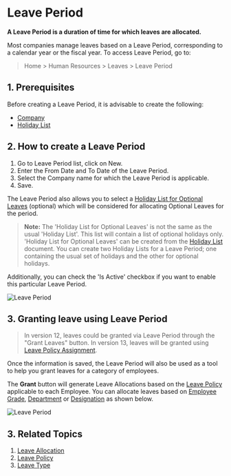 # Leave Period

**A Leave Period is a duration of time for which leaves are allocated.**

Most companies manage leaves based on a Leave Period, corresponding to a calendar year or the fiscal year. To access Leave Period, go to:

> Home > Human Resources > Leaves > Leave Period

## 1. Prerequisites

Before creating a Leave Period, it is advisable to create the following:

* [Company](/docs/v13/user/manual/en/setting-up/company-setup)
* [Holiday List](/docs/v13/user/manual/en/human-resources/holiday-list)

## 2. How to create a Leave Period

1. Go to Leave Period list, click on New.
1. Enter the From Date and To Date of the Leave Period.
1. Select the Company name for which the Leave Period is applicable.
1. Save.

The Leave Period also allows you to select a [Holiday List for Optional Leaves](/docs/v13/user/manual/en/human-resources/holiday-list) (optional) which will be considered for allocating Optional Leaves for the period.

> **Note:** The 'Holiday List for Optional Leaves' is not the same as the usual 'Holiday List'. This list will contain a list of optional holidays only. 'Holiday List for Optional Leaves' can be created from the [Holiday List](/docs/v13/user/manual/en/human-resources/holiday-list) document. You can create two Holiday Lists for a Leave Period; one containing the usual set of holidays and the other for optional holidays.

Additionally, you can check the 'Is Active' checkbox if you want to enable this particular Leave Period.


<img class="screenshot" alt="Leave Period"
	src="{{docs_base_url}}/assets/img/human-resources/leave-period.png">

## 3. Granting leave using Leave Period

> In version 12, leaves could be granted via Leave Period through the "Grant Leaves" button. In version 13, leaves will be granted using [Leave Policy Assignment](/docs/v13/user/manual/en/human-resources/leave-policy-assignment).

Once the information is saved, the Leave Period will also be used as a tool to help you grant leaves for a category of employees.

The **Grant** button will generate Leave Allocations based on the [Leave Policy](/docs/v13/user/manual/en/human-resources/leave-policy) applicable to each Employee. You can allocate leaves based on [Employee Grade](/docs/v13/user/manual/en/human-resources/employee-grade), [Department](/docs/v13/user/manual/en/human-resources/department) or [Designation](/docs/v13/user/manual/en/human-resources/designation) as shown below.


<img class="screenshot" alt="Leave Period"
	src="{{docs_base_url}}/assets/img/human-resources/grant-button.gif">


## 3. Related Topics

1. [Leave Allocation](/docs/v13/user/manual/en/human-resources/leave-allocation)
1. [Leave Policy](/docs/v13/user/manual/en/human-resources/leave-policy)
1. [Leave Type](/docs/v13/user/manual/en/human-resources/leave-type)
